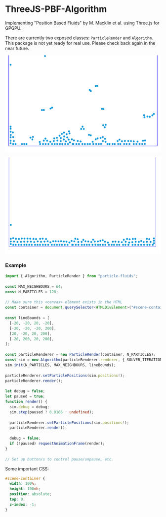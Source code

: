 # ThreeJS-PBF-Algorithm

Implementing "Position Based Fluids" by M. Macklin et al. using Three.js for GPGPU.

There are currently two exposed classes: `ParticleRender` and `Algorithm`. This package is not yet ready for real use. Please check back again in the near future.

![Blue fluid particles splashing after fall](src/img/fluid-splash.png)

![Blue fluid particles in a mostly resting state](src/img/fluid-still.png)

### Example

```typescript
import { Algorithm, ParticleRender } from "particle-fluids";

const MAX_NEIGHBOURS = 64;
const N_PARTICLES = 128;

// Make sure this <canvas> element exists in the HTML
const container = document.querySelector<HTMLDivElement>("#scene-container")!;

const lineBounds = [
  [-20, -20, 20, -20],
  [-20, -20, -20, 200],
  [20, -20, 20, 200],
  [-20, 200, 20, 200],
];

const particleRenderer = new ParticleRender(container, N_PARTICLES);
const sim = new Algorithm(particleRenderer.renderer, { SOLVER_ITERATIONS: 3 });
sim.init(N_PARTICLES, MAX_NEIGHBOURS, lineBounds);

particleRenderer.setParticlePositions(sim.positions!);
particleRenderer.render();

let debug = false;
let paused = true;
function render() {
  sim.debug = debug;
  sim.step(paused ? 0.0166 : undefined);

  particleRenderer.setParticlePositions(sim.positions!);
  particleRenderer.render();

  debug = false;
  if (!paused) requestAnimationFrame(render);
}

// Set up button/s to control pause/unpause, etc.
```

Some important CSS:

```css
#scene-container {
  width: 100%;
  height: 100vh;
  position: absolute;
  top: 0;
  z-index: -1;
}
```
